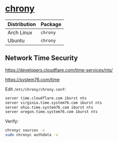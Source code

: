 # [chrony](https://git.tuxfamily.org/chrony/chrony.git)

| Distribution | Package  |
| ------------ | -------- |
| Arch Linux   | `chrony` |
| Ubuntu       | `chrony` |

## Network Time Security

https://developers.cloudflare.com/time-services/nts/

https://system76.com/time

Edit `/etc/chrony/chrony.conf`:

```txt
server time.cloudflare.com iburst nts
server virginia.time.system76.com iburst nts
server ohio.time.system76.com iburst nts
server oregon.time.system76.com iburst nts
```

Verify:

```sh
chronyc sources -v
sudo chronyc authdata -v
```
